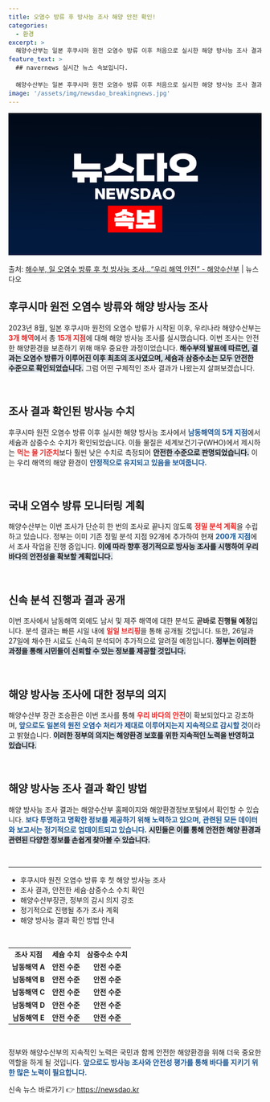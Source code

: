 ```yaml
---
title: 오염수 방류 후 방사능 조사 해양 안전 확인!
categories:
  - 환경
excerpt: >
  해양수산부는 일본 후쿠시마 원전 오염수 방류 이후 처음으로 실시한 해양 방사능 조사 결과, 안전한 수준으로 …
feature_text: >
  ## navernews 실시간 뉴스 속보입니다.

  해양수산부는 일본 후쿠시마 원전 오염수 방류 이후 처음으로 실시한 해양 방사능 조사 결과, 안전한 수준으로 …
image: '/assets/img/newsdao_breakingnews.jpg'
---
```


![뉴스다오 속보](/assets/img/newsdao_breakingnews.jpg)

<p>출처: <a href="https://newsdao.kr/1710" rel="dofollow">해수부, 일 오염수 방류 후 첫 방사능 조사…“우리 해역 안전” - 해양수산부</a> | 뉴스다오</p>

<h2 data-ke-size="size26">후쿠시마 원전 오염수 방류와 해양 방사능 조사</h2>

<p data-ke-size="size16">2023년 8월, 일본 후쿠시마 원전의 오염수 방류가 시작된 이후, 우리나라 해양수산부는 <b><span style="color: #ee2323;">3개 해역</span></b>에서 총 <b><span style="color: #ee2323;">15개 지점</span></b>에 대해 해양 방사능 조사를 실시했습니다. 이번 조사는 안전한 해양환경을 보존하기 위해 매우 중요한 과정이었습니다. <b><span style="background-color: #21538527;">해수부의 발표에 따르면, 결과는 오염수 방류가 이루어진 이후 최초의 조사였으며, 세슘과 삼중수소는 모두 안전한 수준으로 확인되었습니다.</span></b> 그럼 어떤 구체적인 조사 결과가 나왔는지 살펴보겠습니다.</p>

<p data-ke-size="size16">&nbsp;</p>

<h2 data-ke-size="size26">조사 결과 확인된 방사능 수치</h2>

<p data-ke-size="size16">후쿠시마 원전 오염수 방류 이후 실시한 해양 방사능 조사에서 <b><span style="color: #1a5490;">남동해역의 5개 지점</span></b>에서 세슘과 삼중수소 수치가 확인되었습니다. 이들 물질은 세계보건기구(WHO)에서 제시하는 <b><span style="color: #ee2323;">먹는 물 기준치</span></b>보다 훨씬 낮은 수치로 측정되어 <b><span style="background-color: #21538527;">안전한 수준으로 판명되었습니다.</span></b> 이는 우리 해역의 해양 환경이 <b><span style="color: #1a5490;">안정적으로 유지되고 있음을 보여줍니다.</span></b></p>

<p data-ke-size="size16">&nbsp;</p>

<h2 data-ke-size="size26">국내 오염수 방류 모니터링 계획</h2>

<p data-ke-size="size16">해양수산부는 이번 조사가 단순히 한 번의 조사로 끝나지 않도록 <b><span style="color: #ee2323;">정밀 분석 계획</span></b>을 수립하고 있습니다. 정부는 이미 기존 정밀 분석 지점 92개에 추가하여 현재 <b><span style="color: #1a5490;">200개 지점</span></b>에서 조사 작업을 진행 중입니다. <b><span style="background-color: #21538527;">이에 따라 향후 정기적으로 방사능 조사를 시행하여 우리 바다의 안전성을 확보할 계획입니다.</span></b></p>

<p data-ke-size="size16">&nbsp;</p>

<h2 data-ke-size="size26">신속 분석 진행과 결과 공개</h2>

<p data-ke-size="size16">이번 조사에서 남동해역 외에도 남서 및 제주 해역에 대한 분석도 <b><span style="1a5490;">곧바로 진행될 예정</span></b>입니다. 분석 결과는 빠른 시일 내에 <b><span style="color: #ee2323;">일일 브리핑</span></b>을 통해 공개될 것입니다. 또한, 26일과 27일에 채수한 시료도 신속히 분석되어 추가적으로 알려질 예정입니다. <b><span style="background-color: #21538527;">정부는 이러한 과정을 통해 시민들이 신뢰할 수 있는 정보를 제공할 것입니다.</span></b></p>

<p data-ke-size="size16">&nbsp;</p>

<h2 data-ke-size="size26">해양 방사능 조사에 대한 정부의 의지</h2>

<p data-ke-size="size16">해양수산부 장관 조승환은 이번 조사를 통해 <b><span style="color: #ee2323;">우리 바다의 안전</span></b>이 확보되었다고 강조하며, <b><span style="color: #1a5490;">앞으로도 일본의 원전 오염수 처리가 제대로 이루어지는지 지속적으로 감시할 것</span></b>이라고 밝혔습니다. <b><span style="background-color: #21538527;">이러한 정부의 의지는 해양환경 보호를 위한 지속적인 노력을 반영하고 있습니다.</span></b></p>

<p data-ke-size="size16">&nbsp;</p>

<h2 data-ke-size="size26">해양 방사능 조사 결과 확인 방법</h2>

<p data-ke-size="size16">해양 방사능 조사 결과는 해양수산부 홈페이지와 해양환경정보포털에서 확인할 수 있습니다. <b><span style="color: #1a5490;">보다 투명하고 명확한 정보를 제공하기 위해 노력하고 있으며, 관련된 모든 데이터와 보고서는 정기적으로 업데이트되고 있습니다.</span></b> <b><span style="background-color: #21538527;">시민들은 이를 통해 안전한 해양 환경과 관련된 다양한 정보를 손쉽게 찾아볼 수 있습니다.</span></b></p>

<p data-ke-size="size16">&nbsp;</p>

<hr>

<ul>
    <li>후쿠시마 원전 오염수 방류 후 첫 해양 방사능 조사</li>
    <li>조사 결과, 안전한 세슘·삼중수소 수치 확인</li>
    <li>해양수산부장관, 정부의 감시 의지 강조</li>
    <li>정기적으로 진행될 추가 조사 계획</li>
    <li>해양 방사능 결과 확인 방법 안내</li>
</ul> 

<p data-ke-size="size16">&nbsp;</p> 

<table style="width: 100%;">
    <tr>
        <td style="text-align: center; height: 17px;"><b>조사 지점</b></td>
        <td style="text-align: center; height: 17px;"><b>세슘 수치</b></td>
        <td style="text-align: center; height: 17px;"><b>삼중수소 수치</b></td>
    </tr>
    <tr>
        <td style="text-align: center; height: 17px;"><b>남동해역 A</b></td>
        <td style="text-align: center; height: 17px;"><b>안전 수준</b></td>
        <td style="text-align: center; height: 17px;"><b>안전 수준</b></td>
    </tr>
    <tr>
        <td style="text-align: center; height: 17px;"><b>남동해역 B</b></td>
        <td style="text-align: center; height: 17px;"><b>안전 수준</b></td>
        <td style="text-align: center; height: 17px;"><b>안전 수준</b></td>
    </tr>
    <tr>
        <td style="text-align: center; height: 17px;"><b>남동해역 C</b></td>
        <td style="text-align: center; height: 17px;"><b>안전 수준</b></td>
        <td style="text-align: center; height: 17px;"><b>안전 수준</b></td>
    </tr>
    <tr>
        <td style="text-align: center; height: 17px;"><b>남동해역 D</b></td>
        <td style="text-align: center; height: 17px;"><b>안전 수준</b></td>
        <td style="text-align: center; height: 17px;"><b>안전 수준</b></td>
    </tr>
    <tr>
        <td style="text-align: center; height: 17px;"><b>남동해역 E</b></td>
        <td style="text-align: center; height: 17px;"><b>안전 수준</b></td>
        <td style="text-align: center; height: 17px;"><b>안전 수준</b></td>
    </tr>
</table>

<p data-ke-size="size16">&nbsp;</p>

<p data-ke-size="size16">정부와 해양수산부의 지속적인 노력은 국민과 함께 안전한 해양환경을 위해 더욱 중요한 역할을 하게 될 것입니다. <b><span style="color: #1a5490;">앞으로도 방사능 조사와 안전성 평가를 통해 바다를 지키기 위한 많은 노력이 필요합니다.</span></b></p> 

신속 뉴스 바로가기 👉 <a href="https://newsdao.kr" rel="dofollow">https://newsdao.kr</a>


